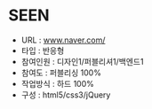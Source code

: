# SEEN
- URL  : www.naver.com/
- 타입 : 반응형
- 참여인원 : 디자인1/퍼블리셔1/백엔드1
- 참여도 : 퍼블리싱 100%
- 작업방식 : 하드 100%
- 구성 : html5/css3/jQuery

